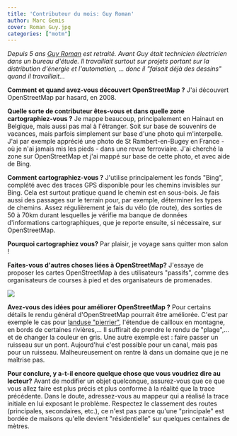 ```yaml
---
title: 'Contributeur du mois: Guy Roman'
author: Marc Gemis
cover: Roman_Guy.jpg
categories: ["motm"]
---
```


_Depuis 5 ans <a href="http://www.openstreetmap.org/user/Roman%20Guy">Guy Roman</a> est retraité. Avant Guy était technicien électricien dans un bureau d'étude. Il travaillait surtout sur projets portant sur la distribution d'énergie et l'automation, ... donc il "faisait déjà des dessins" quand il travaillait..._

**Comment et quand avez-vous découvert OpenStreetMap ?**
J'ai découvert OpenStreetMap par hasard, en 2008.

**Quelle sorte de contributeur êtes-vous et dans quelle zone cartographiez-vous ?**
Je mappe beaucoup, principalement en Hainaut  en Belgique, mais aussi pas mal à l'étranger. Soit sur base de souvenirs de vacances, mais parfois simplement sur base d'une photo qui m'interpelle.  J'ai par exemple apprécié une photo de St Rambert-en-Bugey en France - où je n'ai jamais mis les pieds - dans une revue ferroviaire. J'ai cherché la zone sur OpenStreetMap et j'ai mappé sur base de cette photo, et avec aide de Bing. 

**Comment cartographiez-vous ?**
J'utilise principalement les fonds "Bing", complété avec des traces GPS disponible pour les chemins invisibles sur Bing. Cela est surtout pratique quand le chemin est en sous-bois. Je fais aussi des passages sur le terrain pour, par exemple, déterminer les types de chemins. Assez régulièrement je fais du vélo (de route), des sorties de 50 à 70km durant lesquelles je vérifie ma banque de données d'informations cartographiques, que je reporte ensuite, si nécessaire, sur OpenStreetMap. 

**Pourquoi cartographiez vous?**
Par plaisir, je voyage sans quitter mon salon !

**Faites-vous d'autres choses liées à OpenStreetMap?**
J'essaye de proposer les cartes OpenStreetMap à des utilisateurs "passifs", comme des organisateurs de courses à pied et des organisateurs de promenades. 

<a href="http://hdyc.neis-one.org/?Roman%20Guy"><img src="{{ site.baseurl }}/assets/images/motm/2015/01/hdyc_Roman_Guy.png"/></a>

**Avez-vous des idées pour améliorer OpenStreetMap ?**
Pour certains détails le rendu général d'OpenStreetMap pourrait être améliorée. C'est par exemple le cas pour [landuse "pierrier"](http://wiki.openstreetmap.org/wiki/Tag:natural%3Dscree), l'étendue de cailloux en montagne, en bords de certaines rivières,... Il suffirait de prendre le rendu de "plage",... et de changer la couleur en gris. Une autre exemple est : faire passer un ruisseau sur un pont. Aujourd'hui c'est possible pour un canal, mais pas pour un ruisseau. Malheureusement on rentre là dans un domaine que je ne maîtrise pas.

**Pour conclure, y a-t-il encore quelque chose que vous voudriez dire au lecteur?**
Avant de modifier un objet quelconque, assurez-vous que ce que vous allez faire est plus précis et plus conforme à la réalité que la trace précédente. Dans le doute, adressez-vous au mappeur qui a réalisé la trace initiale en lui exposant le problème. Respectez le classement des routes (principales, secondaires, etc.), ce n'est pas parce qu'une "principale" est bordée de maisons qu'elle devient "résidentielle" sur quelques centaines de mètres.
